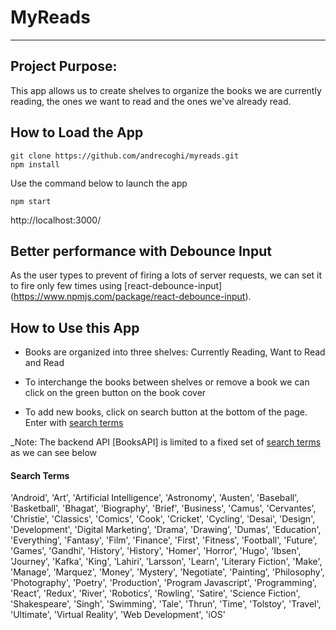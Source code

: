 # MyReads

---

## Project Purpose:

This app allows us to create shelves to organize the books we are currently reading, the ones we want to read and the ones we've already read.

## How to Load the App

```
git clone https://github.com/andrecoghi/myreads.git
npm install
```

Use the command below to launch the app

```
npm start
```
http://localhost:3000/ 

## Better performance with Debounce Input
As the user types to prevent of firing a lots of server requests, we can set it to fire only few times using [react-debounce-input] (https://www.npmjs.com/package/react-debounce-input).

## How to Use this App

- Books are organized into three shelves: Currently Reading, Want to Read and Read
- To interchange the books between shelves or remove a book we can click on the green button on the book cover

- To add new books, click on search button at the bottom of the page.
  Enter with [search terms](#search-terms)

_Note: The backend API [BooksAPI] is limited to a fixed set of [search terms](#search-terms) as we can see below

#### Search Terms

'Android', 'Art', 'Artificial Intelligence', 'Astronomy', 'Austen', 'Baseball', 'Basketball', 'Bhagat', 'Biography', 'Brief', 'Business', 'Camus', 'Cervantes', 'Christie', 'Classics', 'Comics', 'Cook', 'Cricket', 'Cycling', 'Desai', 'Design', 'Development', 'Digital Marketing', 'Drama', 'Drawing', 'Dumas', 'Education', 'Everything', 'Fantasy', 'Film', 'Finance', 'First', 'Fitness', 'Football', 'Future', 'Games', 'Gandhi', 'History', 'History', 'Homer', 'Horror', 'Hugo', 'Ibsen', 'Journey', 'Kafka', 'King', 'Lahiri', 'Larsson', 'Learn', 'Literary Fiction', 'Make', 'Manage', 'Marquez', 'Money', 'Mystery', 'Negotiate', 'Painting', 'Philosophy', 'Photography', 'Poetry', 'Production', 'Program Javascript', 'Programming', 'React', 'Redux', 'River', 'Robotics', 'Rowling', 'Satire', 'Science Fiction', 'Shakespeare', 'Singh', 'Swimming', 'Tale', 'Thrun', 'Time', 'Tolstoy', 'Travel', 'Ultimate', 'Virtual Reality', 'Web Development', 'iOS'